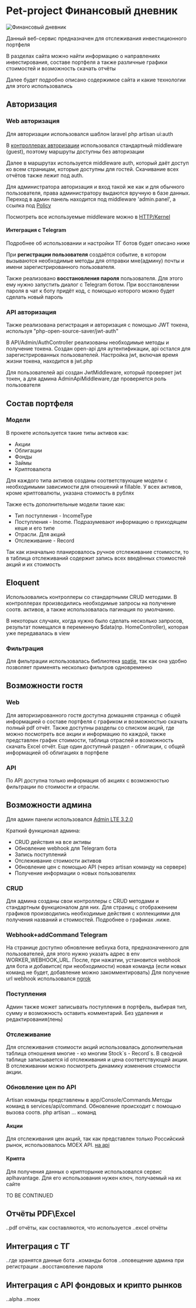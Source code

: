<h1>Pet-project Финансовый дневник</h1>
<img src="https://encrypted-tbn0.gstatic.com/images?q=tbn:ANd9GcSl9pRnJDzQV1lIeKuv8aPioTDi8E1nbRQv2w&usqp=CAU" alt="Финансовый дневник">
<p>Данный веб-сервис предназначен для отслеживания инвестиционного портфеля</p>

<p>В разделах сайта можно найти информацию о направлениях инвестирования, составе портфеля
а также различные графики стоимостей и возможность скачать отчёты</p>

<p>Далее будет подробно описано содержимое сайта и какие технологии для этого использовались</p>

<h2>Авторизация</h2>
<div>
<h3>Web авторизация</h3>
<p>Для авторизации использовался шаблон laravel php artisan ui:auth</p>
<p>В <a href="https://github.com/Kozavochka/Financal-diary/tree/ecdfc57af80b746f0951fbe3248a66cbb8cdb3ef/app/Http/Controllers/Auth">контроллерах авторизации</a> использовался стандартный middleware (guest), поэтому
маршруты доступны без авторизации</p>
<p>Далее в маршрутах используется middleware auth, который даёт доступ ко всем страницам,
которые доступны для гостей. Скачивание всех отчётов также лежит под auth.</p>
<p>Для администратора авторизация и вход такой же как и для обычного пользователя,
права администратору выдаются вручную в базе данных. Переход в админ панель находится
под middleware 'admin.panel', а ссылка под <a href="https://github.com/Kozavochka/Financal-diary/blob/develop/app/Policies/AdminPolicy.php">Policy</a></p>
<p>Посмотреть все используемые middleware можно в <a href="https://github.com/Kozavochka/Financal-diary/blob/bd271dc47d2cdebb454858e1f15937abd6c96a9a/app/Http/Kernel.php">HTTP/Kernel</a></p>

<h4>Интеграция с Тelegram</h4>
<p>Подробнее об использовании и настройки ТГ ботов будет описано ниже</p>
<p>При <b>регистрации пользователя</b> создаётся событие, в котором вызываются необходимые методы
для отправки мне(админу) почты и имени зарегистрированного пользователя.
</p>
<p>Также реализовано <b>восстановления пароля</b> пользователя. Для этого ему нужно запустить диалог с Telegram ботом.
При восстановлении пароля в чат к боту придёт код, с помощью которого можно будет сделать новый пароль</p>

<h3>API авторизация</h3>
<p>Также реализована регистрация и авторизация с помощью JWT токена, используя "php-open-source-saver/jwt-auth"</p>
<p>В API/Admin/AuthController реализованы необходимые методы и получение токена.
Создан open-api для аутентификации, api остался для зарегистрированных пользователей. 
Настройка jwt, включая время жизни токена, находится в jwt.php</p>
<p>Для пользователей api создан JwtMiddleware, который проверяет jwt токен, а для админа AdminApiMiddleware,где проверяется роль пользователя</p>

</div>

<h2>Состав портфеля</h2>
<div>
<h3>Модели</h3>
<p>В прокете используется такие типы активов как:</p>
<ul>
<li>Акции</li>
<li>Облигации</li>
<li>Фонды</li>
<li>Займы</li>
<li>Криптовалюта</li>
</ul>
<p>Для каждого типа активов созданы соответствующие модели с необходимыми
зависимости для отношений и fillable. У всех активов, кроме криптовалюты, указана
стоимость в рублях</p>
<p>Также есть дополнительные модели такие как:</p>
<ul>
    <li>Тип поступления - IncomeType</li>
    <li>Поступления - Income. Подразумевают информацию о приходящем кеше и его типе</li>
    <li>Отрасли. Для акций</li>
    <li>Отслеживание - Record</li>
</ul>
<p>Так как изначально планировалось ручное отслеживание стоимости, то в таблица 
отслеживаний содержит запись всех введённых стоимостей акций и их стоимость</p>

</div>

<h2>Eloquent</h2>
<div>
<p>Использовались контроллеры со стандартными CRUD методами. В контроллерах
производились необходимые запросы на получение соотв. активов, а также использовалась
пагинация по умолчанию.</p>
<p>В некоторых случаях, когда нужно было сделать несколько запросов, результат
помещался в переменную $data(пр. HomeController), которая уже передавалась в view
</p>
<h3>Фильтрация</h3>
<p>Для фильтрации использовалась библиотека <a href="https://spatie.be/docs/laravel-query-builder/v5/features/filtering">spatie</a>,
так как она удобно позволяет применять несколько фильтров одновременно</p>
<h2>Возможности гостя</h2>
<h3>Web</h3>
<p>Для авторизированного гостя доступна домашняя страница с общей информацией о составе
портфеля с графиком и возможностью скачать полный pdf отчёт. Также доступны
разделы со списком акций, где можно посмотреть все акции и информацию по каждой, 
также представлен график стоимости, таблица отраслей и возможность скачать Excel отчёт. 
Еще один доступный раздел - облигации, с общей информацией об облигациях в портфеле</p>
<h3>API</h3>
<p>По API доступна только информация об акциях с возможностью фильтрации по стоимости
и отрасли.</p>
</div>

<h2>Возможности админа</h2>
<div>
<p>Для админ панели использовался <a href="https://adminlte.io/">Admin LTE 3.2.0</a></p>
<p>Краткий функционал админа:</p>
<ul>
    <li>CRUD действия на все активы</li>
    <li>Обновление webhook для Telegram бота</li>
    <li>Запись поступлений</li>
    <li>Отслеживание стоимости активов</li>
    <li>Обновление цен с помощью API (через artisan команду на сервере)</li>
    <li>Получение информации о новых пользователях</li>
</ul>
<h3>CRUD</h3>
<p>Для админа созданы свои контроллеры с CRUD методами и стандартным функционалом
для них. Для страниц с отображением графиков производились необходимые действия с
коллекциями для получения названий и стоимостей. Подробнее о графиках .ниже.</p>
<h3>Webhook+addCommand Telegram</h3>
<p>На странице доступно обновление вебхука бота, предназначенного для пользователей, для этого нужно указать адрес в 
env WORKER_WEBHOOK_URL. После, при нажатии, установится webhook для бота и добавится( при необходимости)
новая команда (если новых команд не будет, добавление можно закомментировать)
Для получение url webhook использовался <a href="https://ngrok.com/">ngrok</a></p>
<h3>Поступления</h3>
<p>Админ также может записывать поступления в портфель, выбирая тип, сумму и возможность оставить комментарий. Без удаления и редактирования(лень)</p>
<h3>Отслеживание</h3>
<p>Для отслеживания стоимости акций использовалась дополнительная таблица отношения
многие - ко многим Stock`s - Record`s. В сводной таблице записывается id отслеживания и цена соответствующей акции.
В отслеживании можно посмотреть динамику изменения стоимости акции.</p>
<h3>Обновление цен по API</h3>
<p>Artisan команды представлены в app/Console/Commands.Методы команд в services/api/command.
Обновление происходит с помощью вызова соотв. php artisan ... команд</p>
<h4>Акции</h4>
<p>Для отслеживания цен акций, так как представлен только Российский рынок, использовалось
MOEX API. <a href="#">на api</a></p>
<h4>Крипта</h4>
<p>Для получения данных о крипторынке использовался сервис aplhavantage. Для
его использования нужен ключ, получаемый на их сайте</p>
</div>
TO BE CONTINUED
<h2>Отчёты PDF\Excel</h2>
..pdf отчёты, как составляются, что используется
..excel отчёты
<h2>Интеграция с ТГ</h2>
..где хранятся данные бота
..команды ботов
..оповещение админа при регистрации
..восстановление пароля
<h2>Интеграция с API фондовых и крипто рынков</h2>
..alpha
..moex
